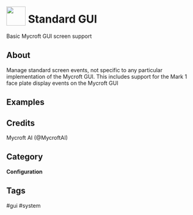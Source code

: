 # <img src='https://raw.githack.com/FortAwesome/Font-Awesome/master/svgs/solid/desktop.svg' card_color='#40DBB0' width='50' height='50' style='vertical-align:bottom'/> Standard GUI
Basic Mycroft GUI screen support

## About
Manage standard screen events, not specific to any particular implementation of the Mycroft GUI.  This includes support for the Mark 1 face plate display events on the Mycroft GUI

## Examples

## Credits
Mycroft AI (@MycroftAI)

## Category
**Configuration**

## Tags
#gui
#system